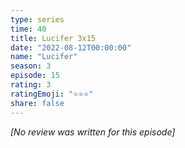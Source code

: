 ```yaml
---
type: series
time: 40
title: Lucifer 3x15
date: "2022-08-12T00:00:00"
name: "Lucifer"
season: 3
episode: 15
rating: 3
ratingEmoji: "⭐️⭐️⭐️"
share: false
---
```


_[No review was written for this episode]_
